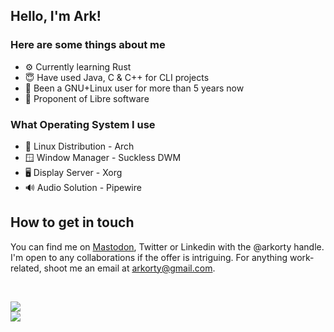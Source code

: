 ## Hello, I'm Ark!
### Here are some things about me
* ⚙ Currently learning Rust
* 😇 Have used Java, C & C++ for CLI projects
* 🐧 Been a GNU+Linux user for more than 5 years now
* 📀 Proponent of Libre software

### What Operating System I use
* 🐧 Linux Distribution - Arch
* 🪟 Window Manager - Suckless DWM
* 🖥️ Display Server - Xorg
* 🔊 Audio Solution - Pipewire

## How to get in touch
You can find me on [Mastodon](https://mastodon.social/@arkorty), Twitter or Linkedin with the @arkorty handle. I'm open to any collaborations if the offer is intriguing. For anything work-related, shoot me an email at arkorty@gmail.com.

<!-- DYNAMIC CARDS START HERE -->
</br>
<p align="left">
    <img src ="https://github-readme-stats.vercel.app/api?username=arkorty&custom_title=GitHub+Stats&show_icons=true&hide=contribs&theme=apprentice&hide_border=true&bg_color=00000000">
    </br>
    <img src ="https://github-readme-stats.vercel.app/api/top-langs/?username=arkorty&langs_count=8&layout=compact&theme=apprentice&hide_border=true&bg_color=00000000">
</p>
<!-- DYNAMIC CARDS END HERE -->
